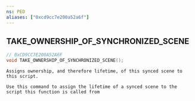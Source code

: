 ```yaml
---
ns: PED
aliases: ["0xcd9cc7e200a52a6f"]
---
```

## TAKE_OWNERSHIP_OF_SYNCHRONIZED_SCENE

```c
// 0xCD9CC7E200A52A6F
void TAKE_OWNERSHIP_OF_SYNCHRONIZED_SCENE();
```

```
Assigns ownership, and therefore lifetime, of this synced scene to this script.

Use this command to assign the lifetime of a synced scene to the script this function is called from
```
